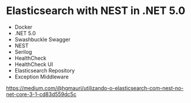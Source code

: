 # Elasticsearch with NEST in .NET 5.0
- Docker
- .NET 5.0
- Swashbuckle Swagger
- NEST
- Serilog
- HealthCheck
- HealthCheck UI
- Elasticsearch Repository
- Exception Middleware

https://medium.com/@hgmauri/utilizando-o-elasticsearch-com-nest-no-net-core-3-1-cd83d559dc5c
